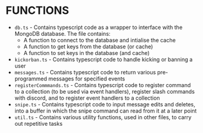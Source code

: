 # FUNCTIONS
* `db.ts` - Contains typescript code as a wrapper to interface with the MongoDB database. The file contains:
	* A function to connect to the database and intialise the cache
	* A function to get keys from the database (or cache)
	* A function to set keys in the database (and cache)
* `kickorban.ts` - Contains typescript code to handle kicking or banning a user
* `messages.ts` - Contains typescript code to return various pre-programmed messages for specified events
* `registerCommmands.ts` - Contains typescript code to register command to a collection (to be used via event handlers), register slash commands with discord, and to register event handlers to a collection
* `snipe.ts` - Contains typescript code to input message edits and deletes, into a buffer in which the snipe command can read from it at a later point
* `util.ts` - Contains various utility functions, used in other files, to carry out repetitive tasks